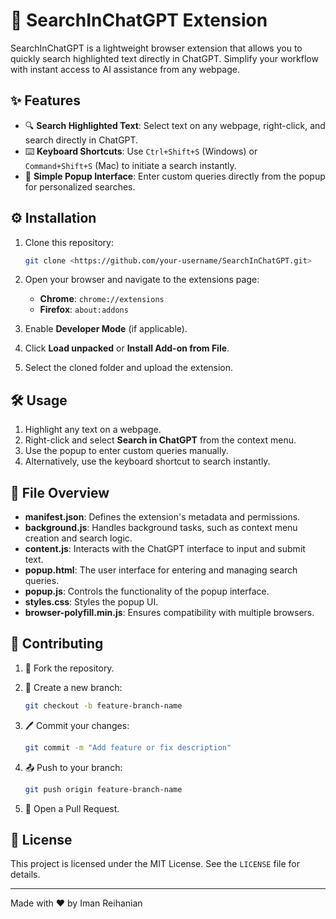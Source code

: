 # 🚀 SearchInChatGPT Extension

SearchInChatGPT is a lightweight browser extension that allows you to quickly search highlighted text directly in ChatGPT. Simplify your workflow with instant access to AI assistance from any webpage.

## ✨ Features

- 🔍 **Search Highlighted Text**: Select text on any webpage, right-click, and search directly in ChatGPT.
- ⌨️ **Keyboard Shortcuts**: Use `Ctrl+Shift+S` (Windows) or `Command+Shift+S` (Mac) to initiate a search instantly.
- 🌟 **Simple Popup Interface**: Enter custom queries directly from the popup for personalized searches.

## ⚙️ Installation

1. Clone this repository:

   ```bash
   git clone <https://github.com/your-username/SearchInChatGPT.git>
   ```

2. Open your browser and navigate to the extensions page:
   - **Chrome**: `chrome://extensions`
   - **Firefox**: `about:addons`
3. Enable **Developer Mode** (if applicable).
4. Click **Load unpacked** or **Install Add-on from File**.
5. Select the cloned folder and upload the extension.

## 🛠️ Usage

1. Highlight any text on a webpage.
2. Right-click and select **Search in ChatGPT** from the context menu.
3. Use the popup to enter custom queries manually.
4. Alternatively, use the keyboard shortcut to search instantly.

## 📂 File Overview

- **manifest.json**: Defines the extension's metadata and permissions.
- **background.js**: Handles background tasks, such as context menu creation and search logic.
- **content.js**: Interacts with the ChatGPT interface to input and submit text.
- **popup.html**: The user interface for entering and managing search queries.
- **popup.js**: Controls the functionality of the popup interface.
- **styles.css**: Styles the popup UI.
- **browser-polyfill.min.js**: Ensures compatibility with multiple browsers.

## 🤝 Contributing

1. 🍴 Fork the repository.
2. 🌱 Create a new branch:

   ```bash
   git checkout -b feature-branch-name
   ```

3. 🖊️ Commit your changes:

   ```bash
   git commit -m "Add feature or fix description"
   ```

4. 📤 Push to your branch:

   ```bash
   git push origin feature-branch-name
   ```

5. 🔄 Open a Pull Request.

## 📜 License

This project is licensed under the MIT License. See the `LICENSE` file for details.

---

Made with ❤️ by Iman Reihanian
